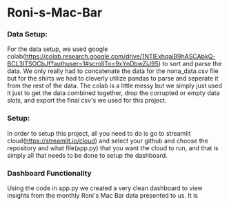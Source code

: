 # Roni-s-Mac-Bar
### Data Setup: 
For the data setup, we used google colab(https://colab.research.google.com/drive/1NTlExhqaiB9hASCAbkQ-BCL3ITSOCbJf?authuser=1#scrollTo=9xYnDbwZiJ95) to sort and parse the data. We only really had to concatenate the data for the nona_data.csv file but for the shirts we had to cleverly utilize pandas to parse and seperate it from the rest of the data. The colab is a little messy but we simply just used it just to get the data combined together, drop the corrupted or empty data slots, and export the final csv's we used for this project. 

### Setup:
In order to setup this project, all you need to do is go to streamlit cloud(https://streamlit.io/cloud) and select your github and choose the repository and what file(app.py) that you want the cloud to run, and that is simply all that needs to be done to setup the dashboard. 

### Dashboard Functionality
Using the code in app.py we created a very clean dashboard to view insights from the monthly Roni's Mac Bar data presented to us. It is 
